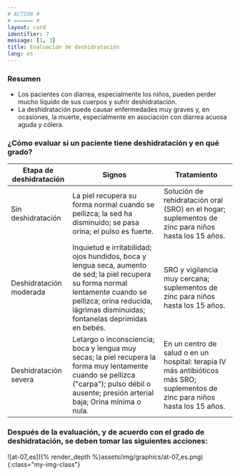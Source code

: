 ```yaml
---
# ACTION #
# ====== #
layout: card
identifier: 7
message: [1, 3]
title: Evaluación de deshidratación
lang: es
---
```


### Resumen

- Los pacientes con diarrea, especialmente los niños, pueden perder mucho líquido de sus cuerpos y sufrir deshidratación.
- La deshidratación puede causar enfermedades muy graves y, en ocasiones, la muerte, especialmente en asociación con diarrea acuosa aguda y cólera.

### ¿Cómo evaluar si un paciente tiene deshidratación y en qué grado?

| Etapa de deshidratación |	Signos |	Tratamiento
| --- | --- | ---
| Sin deshidratación | La piel recupera su forma normal cuando se pellizca; la sed ha disminuido; se pasa orina; el pulso es fuerte. | Solución de rehidratación oral (SRO) en el hogar; suplementos de zinc para niños hasta los 15 años.
| Deshidratación moderada | Inquietud e irritabilidad; ojos hundidos, boca y lengua seca, aumento de sed; la piel recupera su forma normal lentamente cuando se pellizca; orina reducida, lágrimas disminuidas; fontanelas deprimidas en bebés. | SRO y vigilancia muy cercana; suplementos de zinc para niños hasta los 15 años.
| Deshidratación severa | Letargo o inconsciencia; boca y lengua muy secas; la piel recupera la forma muy lentamente cuando se pellizca ("carpa"); pulso débil o ausente; presión arterial baja; Orina mínima o nula. | En un centro de salud o en un hospital: terapia IV más antibióticos más SRO; suplementos de zinc para niños hasta los 15 años.


### Después de la evaluación, y de acuerdo con el grado de deshidratación, se deben tomar las siguientes acciones:

![at-07_es]({% render_depth %}assets/img/graphics/at-07_es.png){:class="my-img-class"}
